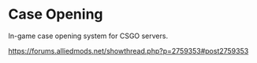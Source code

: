 # Case Opening
 In-game case opening system for CSGO servers.

https://forums.alliedmods.net/showthread.php?p=2759353#post2759353
